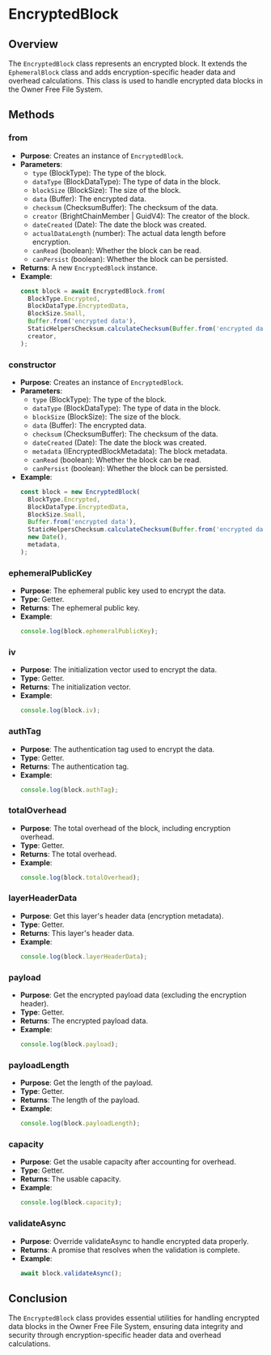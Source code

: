# EncryptedBlock

## Overview

The `EncryptedBlock` class represents an encrypted block. It extends the `EphemeralBlock` class and adds encryption-specific header data and overhead calculations. This class is used to handle encrypted data blocks in the Owner Free File System.

## Methods

### from

- **Purpose**: Creates an instance of `EncryptedBlock`.
- **Parameters**:
  - `type` (BlockType): The type of the block.
  - `dataType` (BlockDataType): The type of data in the block.
  - `blockSize` (BlockSize): The size of the block.
  - `data` (Buffer): The encrypted data.
  - `checksum` (ChecksumBuffer): The checksum of the data.
  - `creator` (BrightChainMember | GuidV4): The creator of the block.
  - `dateCreated` (Date): The date the block was created.
  - `actualDataLength` (number): The actual data length before encryption.
  - `canRead` (boolean): Whether the block can be read.
  - `canPersist` (boolean): Whether the block can be persisted.
- **Returns**: A new `EncryptedBlock` instance.
- **Example**:
  ```typescript
  const block = await EncryptedBlock.from(
    BlockType.Encrypted,
    BlockDataType.EncryptedData,
    BlockSize.Small,
    Buffer.from('encrypted data'),
    StaticHelpersChecksum.calculateChecksum(Buffer.from('encrypted data')),
    creator,
  );
  ```

### constructor

- **Purpose**: Creates an instance of `EncryptedBlock`.
- **Parameters**:
  - `type` (BlockType): The type of the block.
  - `dataType` (BlockDataType): The type of data in the block.
  - `blockSize` (BlockSize): The size of the block.
  - `data` (Buffer): The encrypted data.
  - `checksum` (ChecksumBuffer): The checksum of the data.
  - `dateCreated` (Date): The date the block was created.
  - `metadata` (IEncryptedBlockMetadata): The block metadata.
  - `canRead` (boolean): Whether the block can be read.
  - `canPersist` (boolean): Whether the block can be persisted.
- **Example**:
  ```typescript
  const block = new EncryptedBlock(
    BlockType.Encrypted,
    BlockDataType.EncryptedData,
    BlockSize.Small,
    Buffer.from('encrypted data'),
    StaticHelpersChecksum.calculateChecksum(Buffer.from('encrypted data')),
    new Date(),
    metadata,
  );
  ```

### ephemeralPublicKey

- **Purpose**: The ephemeral public key used to encrypt the data.
- **Type**: Getter.
- **Returns**: The ephemeral public key.
- **Example**:
  ```typescript
  console.log(block.ephemeralPublicKey);
  ```

### iv

- **Purpose**: The initialization vector used to encrypt the data.
- **Type**: Getter.
- **Returns**: The initialization vector.
- **Example**:
  ```typescript
  console.log(block.iv);
  ```

### authTag

- **Purpose**: The authentication tag used to encrypt the data.
- **Type**: Getter.
- **Returns**: The authentication tag.
- **Example**:
  ```typescript
  console.log(block.authTag);
  ```

### totalOverhead

- **Purpose**: The total overhead of the block, including encryption overhead.
- **Type**: Getter.
- **Returns**: The total overhead.
- **Example**:
  ```typescript
  console.log(block.totalOverhead);
  ```

### layerHeaderData

- **Purpose**: Get this layer's header data (encryption metadata).
- **Type**: Getter.
- **Returns**: This layer's header data.
- **Example**:
  ```typescript
  console.log(block.layerHeaderData);
  ```

### payload

- **Purpose**: Get the encrypted payload data (excluding the encryption header).
- **Type**: Getter.
- **Returns**: The encrypted payload data.
- **Example**:
  ```typescript
  console.log(block.payload);
  ```

### payloadLength

- **Purpose**: Get the length of the payload.
- **Type**: Getter.
- **Returns**: The length of the payload.
- **Example**:
  ```typescript
  console.log(block.payloadLength);
  ```

### capacity

- **Purpose**: Get the usable capacity after accounting for overhead.
- **Type**: Getter.
- **Returns**: The usable capacity.
- **Example**:
  ```typescript
  console.log(block.capacity);
  ```

### validateAsync

- **Purpose**: Override validateAsync to handle encrypted data properly.
- **Returns**: A promise that resolves when the validation is complete.
- **Example**:
  ```typescript
  await block.validateAsync();
  ```

## Conclusion

The `EncryptedBlock` class provides essential utilities for handling encrypted data blocks in the Owner Free File System, ensuring data integrity and security through encryption-specific header data and overhead calculations.
